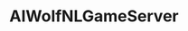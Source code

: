 ---
title: AIWolfNLGameServer
description: 人狼知能大会自然言語部門向けのリモート対戦接続システムです。
lang: Java
GitHub: https://github.com/aiwolfdial/AIWolfNLGameServer
page: /research/research
---